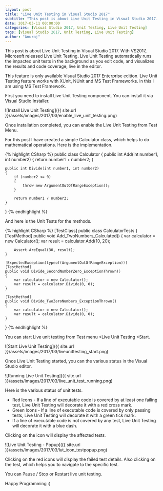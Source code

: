 ```yaml
---
layout: post
title: "Live Unit Testing in Visual Studio 2017"
subtitle: "This post is about Live Unit Testing in Visual Studio 2017. With VS2017, Microsoft released Live Unit Testing. Live Unit Testing automatically runs the impacted unit tests in the background as you edit code, and visualizes the results and code coverage, live in the editor."
date: 2017-03-11 00:00:00
categories: [Visual Studio 2017, Unit Testing, Live Unit Testing]
tags: [Visual Studio 2017, Unit Testing, Live Unit Testing]
author: "Anuraj"
---
```

This post is about Live Unit Testing in Visual Studio 2017. With VS2017, Microsoft released Live Unit Testing. Live Unit Testing automatically runs the impacted unit tests in the background as you edit code, and visualizes the results and code coverage, live in the editor.

This feature is only available Visual Studio 2017 Enterprise edition. Live Unit Testing feature works with XUnit, NUnit and MS Test Frameworks. In this I am using MS Test Framework. 

First you need to install Live Unit Testing component. You can install it via Visual Studio Installer.

![Install Live Unit Testing]({{ site.url }}/assets/images/2017/03/enable_live_unit_testing.png)

Once installation completed, you can enable the Live Unit Testing from Test Menu.

For this post I have created a simple Calculator class, which helps to do mathematical operations. Here is the implementation.

{% highlight CSharp %}
public class Calculator
{
    public int Add(int number1, int number2)
    {
        return number1 + number2;
    }

    public int Divide(int number1, int number2)
    {
        if (number2 <= 0)
        {
            throw new ArgumentOutOfRangeException();
        }

        return number1 / number2;
    }
}
{% endhighlight %}

And here is the Unit Tests for the methods.

{% highlight CSharp %}
[TestClass]
public class CalculatorTests
{
    [TestMethod]
    public void Add_TwoNumbers_Calculated()
    {
        var calculator = new Calculator();
        var result = calculator.Add(10, 20);

        Assert.AreEqual(30, result);
    }
        
    [ExpectedException(typeof(ArgumentOutOfRangeException))]
    [TestMethod]
    public void Divide_SecondNumberZero_ExceptionThrown()
    {
        var calculator = new Calculator();
        var result = calculator.Divide(0, 0);
    }

    [TestMethod]
    public void Divide_TwoZeroNumbers_ExceptionThrown()
    {
        var calculator = new Calculator();
        var result = calculator.Divide(0, 0);
    }
}
{% endhighlight %}

You can start Live unit testing from Test menu &lt;Live Unit Testing &lt;Start.

![Start Live Unit Testing]({{ site.url }}/assets/images/2017/03/liveunittesting_start.png)

Once Live Unit Testing started, you can the various status in the Visual Studio editor.

![Running Live Unit Testing]({{ site.url }}/assets/images/2017/03/live_unit_test_running.png)

Here is the various status of unit tests.

* Red Icons -  If a line of executable code is covered by at least one failing test, Live Unit Testing will decorate it with a red cross mark.
* Green Icons - If a line of executable code is covered by only passing tests, Live Unit Testing will decorate it with a green tick mark.
* If a line of executable code is not covered by any test, Live Unit Testing will decorate it with a blue dash.

Clicking on the icon will display the affected tests. 

![Live Unit Testing - Popup]({{ site.url }}/assets/images/2017/03/lut_icon_testpopup.png)

Clicking on the red icons will display the failed test details. Also clicking on the test, which helps you to navigate to the specific test. 

You can Pause / Stop or Restart live unit testing.

Happy Programming :)